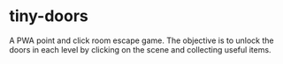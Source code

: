 # tiny-doors
  A PWA point and click room escape game. The objective is to unlock the doors in each level by clicking on the scene and collecting useful items.
